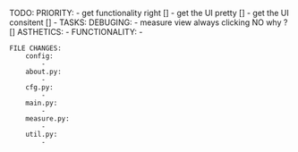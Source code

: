<!--
 Copyright 2023 wolfy
 
 Licensed under the Apache License, Version 2.0 (the "License");
 you may not use this file except in compliance with the License.
 You may obtain a copy of the License at
 
     http://www.apache.org/licenses/LICENSE-2.0
 
 Unless required by applicable law or agreed to in writing, software
 distributed under the License is distributed on an "AS IS" BASIS,
 WITHOUT WARRANTIES OR CONDITIONS OF ANY KIND, either express or implied.
 See the License for the specific language governing permissions and
 limitations under the License.
-->

TODO: 
    PRIORITY: 
        - get functionality right []
        - get the UI pretty []
        - get the UI consitent []
        - 
    TASKS:
        DEBUGING:
            - measure view always clicking NO why ? []
        ASTHETICS: 
            -
        FUNCTIONALITY:
            - 

    FILE CHANGES: 
        config: 
            - 
        about.py:
            - 
        cfg.py:
            -
        main.py:
            -
        measure.py:
            -
        util.py:
            -